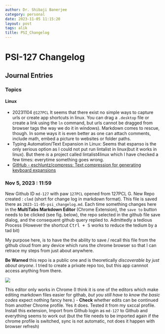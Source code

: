 ```yaml
---
author: Dr. Shibaji Banerjee
category: personal
date: 2023-11-05 11:15:20
layout: post
tags: alik
title: PSI_Changelog
---
```


# PSI-127 Changelog 

## Journal Entries

### Topics

#### Linux

- 20231104 `@127PCL` It seems that there exist no simple ways to capture urls or create app shortcuts in linux. You can drag a `.desktop` file or create a link using the `ln` command, but urls cannot be dragged from browser tags the way we do it in windows). Markdown comes to rescue, though. In some ways it is even better as one can attach comments, include math, embed a picture to websites or folder paths. 
- Typing Automation/Text Expansion in Linux: Seems that espanso is the only serious option as I could not put run lintalist in linux(but it works in linux). But there _is_ a project called lintalist4linux which I have checked a few times: everytime something goes wrong. 
- [GitHub - eschluntz/compress: Text compression for generating keyboard expansions](https://github.com/eschluntz/compress) 



### Nov 5, 2023 : 11:59 

New Github ID `md-127` with paw `127PCL` opened from 127PCL G. New Repo created : `clmd` (short for change log in markdown format). This file is saved there as `2023-11-05-psi_changelog.md`. Each time something changes here in the **MultiTabs Markdown Editor** (Chrome Extension), the `save to` button needs to be clicked (see fig. below), the repo selected in the github file save dialog, and the consequent github query replied to. Admittedly a tedious Process (However the shortcut <kbd> Ctrl + S</kbd> works to reduce the tedium by a tad bit)

My purpose here,  is to have the the ability to save / recall this file from the github cloud from any device which runs the chrome browser so that I can retrace my steps from just about anywhere. 

**Be Warned** this repo is a public one and is theoretically _discoverable by just about anyone_. I tried to create a private repo too, but this app cannnot access anything from there. 

![](https://i.imgur.com/ulYREJF.png)

This editor only works in Chrome (I think it is one of the editors which make editing markdown files easier for githab, _but you still have to know the basic codes_  expect nothing fancy here.)
    -  **Check** whether edits can be continued from another Chrome profile.  Yes it does. Tested it from my sxccal profile. Install this extension, Import from Github login as `md-127` to Github and everything seems to work out (but the file needs to be imported again if the chrome profile is switched, sync is not automatic, not does it happen with browser refresh)